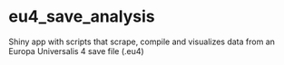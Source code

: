 # eu4_save_analysis
Shiny app with scripts that scrape, compile and visualizes data from an Europa Universalis 4 save file (.eu4)
